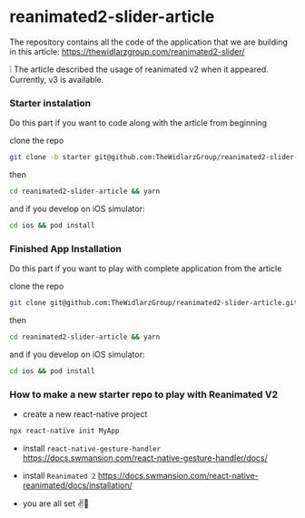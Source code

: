 # reanimated2-slider-article

The repository contains all the code of the application that we are building in this article:
https://thewidlarzgroup.com/reanimated2-slider/

:grey_exclamation: The article described the usage of reanimated v2 when it appeared. Currently, v3 is available.

### Starter instalation

Do this part if you want to code along with the article from beginning

clone the repo

```bash
git clone -b starter git@github.com:TheWidlarzGroup/reanimated2-slider-article.git
```

then

```bash
cd reanimated2-slider-article && yarn
```

and if you develop on iOS simulator:

```bash
cd ios && pod install
```

### Finished App Installation

Do this part if you want to play with complete application from the article

clone the repo

```bash
git clone git@github.com:TheWidlarzGroup/reanimated2-slider-article.git
```

then

```bash
cd reanimated2-slider-article && yarn
```

and if you develop on iOS simulator:

```bash
cd ios && pod install
```

### How to make a new starter repo to play with Reanimated V2

- create a new react-native project

```bash
npx react-native init MyApp
```

- install `react-native-gesture-handler`
  https://docs.swmansion.com/react-native-gesture-handler/docs/

- install `Reanimated 2`
  https://docs.swmansion.com/react-native-reanimated/docs/installation/

- you are all set ✌️🙂

